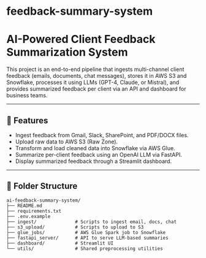 # feedback-summary-system
# AI-Powered Client Feedback Summarization System

This project is an end-to-end pipeline that ingests multi-channel client feedback
(emails, documents, chat messages), stores it in AWS S3 and Snowflake, processes it 
using LLMs (GPT-4, Claude, or Mistral), and provides summarized feedback per client via an API and dashboard for business teams.

---

## 📌 Features
- Ingest feedback from Gmail, Slack, SharePoint, and PDF/DOCX files.
- Upload raw data to AWS S3 (Raw Zone).
- Transform and load cleaned data into Snowflake via AWS Glue.
- Summarize per-client feedback using an OpenAI LLM via FastAPI.
- Display summarized feedback through a Streamlit dashboard.

---

## 📂 Folder Structure
```
ai-feedback-summary-system/
├── README.md
├── requirements.txt
├── .env.example
├── ingest/              # Scripts to ingest email, docs, chat
├── s3_upload/           # Scripts to upload to S3
├── glue_jobs/           # AWS Glue Spark job to Snowflake
├── fastapi_server/      # API to serve LLM-based summaries
├── dashboard/           # Streamlit UI
└── utils/               # Shared preprocessing utilities
